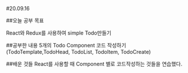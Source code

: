#20.09.16 

##오늘 공부 목표

React와 Redux를 사용하여 simple Todo만들기

##공부한 내용
5개의 Todo Component 코드 작성하기
(TodoTemplate,TodoHead, TodoList, TodoItem, TodoCreate)

##배운 것들
React를 사용할 때 Component 별로 코드작성하는 것들을 연습했다.